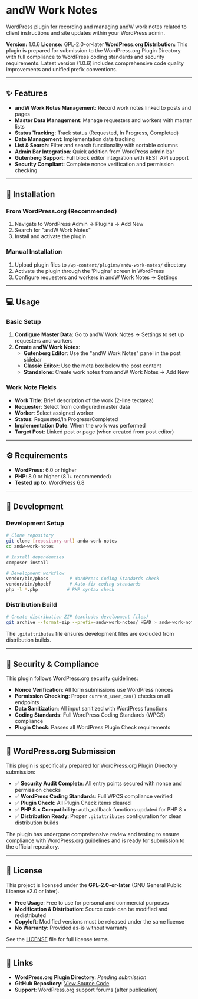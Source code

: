 # andW Work Notes

WordPress plugin for recording and managing andW work notes related to client instructions and site updates within your WordPress admin.

**Version:** 1.0.6
**License:** GPL-2.0-or-later
**WordPress.org Distribution:** This plugin is prepared for submission to the WordPress.org Plugin Directory with full compliance to WordPress coding standards and security requirements. Latest version (1.0.6) includes comprehensive code quality improvements and unified prefix conventions.

---

## ✨ Features

- **andW Work Notes Management**: Record work notes linked to posts and pages
- **Master Data Management**: Manage requesters and workers with master lists
- **Status Tracking**: Track status (Requested, In Progress, Completed)
- **Date Management**: Implementation date tracking
- **List & Search**: Filter and search functionality with sortable columns
- **Admin Bar Integration**: Quick addition from WordPress admin bar
- **Gutenberg Support**: Full block editor integration with REST API support
- **Security Compliant**: Complete nonce verification and permission checking

---

## 🚀 Installation

### From WordPress.org (Recommended)
1. Navigate to WordPress Admin → Plugins → Add New
2. Search for "andW Work Notes"
3. Install and activate the plugin

### Manual Installation
1. Upload plugin files to `/wp-content/plugins/andw-work-notes/` directory
2. Activate the plugin through the 'Plugins' screen in WordPress
3. Configure requesters and workers in andW Work Notes → Settings

---

## 💻 Usage

### Basic Setup
1. **Configure Master Data**: Go to andW Work Notes → Settings to set up requesters and workers
2. **Create andW Work Notes**:
   - **Gutenberg Editor**: Use the "andW Work Notes" panel in the post sidebar
   - **Classic Editor**: Use the meta box below the post content
   - **Standalone**: Create work notes from andW Work Notes → Add New

### Work Note Fields
- **Work Title**: Brief description of the work (2-line textarea)
- **Requester**: Select from configured master data
- **Worker**: Select assigned worker
- **Status**: Requested/In Progress/Completed
- **Implementation Date**: When the work was performed
- **Target Post**: Linked post or page (when created from post editor)

---

## ⚙️ Requirements

- **WordPress**: 6.0 or higher
- **PHP**: 8.0 or higher (8.1+ recommended)
- **Tested up to**: WordPress 6.8

---

## 🔧 Development

### Development Setup

```bash
# Clone repository
git clone [repository-url] andw-work-notes
cd andw-work-notes

# Install dependencies
composer install

# Development workflow
vendor/bin/phpcs        # WordPress Coding Standards check
vendor/bin/phpcbf       # Auto-fix coding standards
php -l *.php           # PHP syntax check
```

### Distribution Build

```bash
# Create distribution ZIP (excludes development files)
git archive --format=zip --prefix=andw-work-notes/ HEAD > andw-work-notes.zip
```

The `.gitattributes` file ensures development files are excluded from distribution builds.

---

## 🔐 Security & Compliance

This plugin follows WordPress.org security guidelines:

- **Nonce Verification**: All form submissions use WordPress nonces
- **Permission Checking**: Proper `current_user_can()` checks on all endpoints
- **Data Sanitization**: All input sanitized with WordPress functions
- **Coding Standards**: Full WordPress Coding Standards (WPCS) compliance
- **Plugin Check**: Passes all WordPress Plugin Check requirements

---

## 📝 WordPress.org Submission

This plugin is specifically prepared for WordPress.org Plugin Directory submission:

- ✅ **Security Audit Complete**: All entry points secured with nonce and permission checks
- ✅ **WordPress Coding Standards**: Full WPCS compliance verified
- ✅ **Plugin Check**: All Plugin Check items cleared
- ✅ **PHP 8.x Compatibility**: auth_callback functions updated for PHP 8.x
- ✅ **Distribution Ready**: Proper `.gitattributes` configuration for clean distribution builds

The plugin has undergone comprehensive review and testing to ensure compliance with WordPress.org guidelines and is ready for submission to the official repository.

---

## 📄 License

This project is licensed under the **GPL-2.0-or-later** (GNU General Public License v2.0 or later).

- **Free Usage**: Free to use for personal and commercial purposes
- **Modification & Distribution**: Source code can be modified and redistributed
- **Copyleft**: Modified versions must be released under the same license
- **No Warranty**: Provided as-is without warranty

See the [LICENSE](LICENSE) file for full license terms.

---

## 🔗 Links

- **WordPress.org Plugin Directory**: *Pending submission*
- **GitHub Repository**: [View Source Code](https://github.com/)
- **Support**: WordPress.org support forums (after publication)